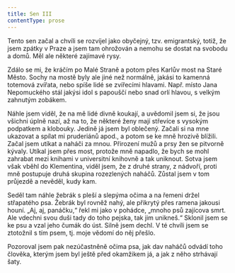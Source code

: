 ```yaml
---
title: Sen III
contentType: prose
---
```


Tento sen začal a chvíli se rozvíjel jako obyčejný, tzv. emi­grant­ský, totiž, že jsem zpátky v Praze a jsem tam ohrožován a nemohu se dostat na svobodu a domů. Měl ale některé zajímavé rysy.

Zdálo se mi, že kráčím po Malé Straně a potom přes Karlův most na Staré Město. Sochy na mostě byly ale jiné než normálně, jakási to kamenná totemová zvířata, nebo spíše lidé se zvířecími hlavami. Např. místo Jana Nepomuckého stál jakýsi idol s papouščí nebo snad orlí hlavou, s velkým zahnutým zobákem.

Náhle jsem viděl, že na mě lidé divně koukají, a uvědomil jsem si, že jsou všichni úplně nazí, až na to, že některé ženy mají střevíce s vysokým podpatkem a klobouky. Jedině já jsem byl oblečený. Začali si na mne ukazovat a spílat mi pruderiánů apod., a potom se ke mně hrozivě blížili. Začal jsem utíkat a naháči za mnou. Přirození mužů a prsy žen se pitvorně kývaly. Utíkal jsem přes most, protože mně napadlo, že bych se mohl zahrabat mezi knihami v universitní knihovně a tak uniknout. Sotva jsem však vběhl do Klementina, viděl jsem, že z druhé strany, z nádvoří, proti mně postupuje druhá skupina rozezlených naháčů. Zůstal jsem v tom průjezdě a nevěděl, kudy kam.

Seděl tam náhle žebrák s pleší a slepýma očima a na řemeni držel střapatého psa. Žebrák byl rovněž nahý, ale přikrytý přes ramena jakousi houní. „Aj, aj, panáčku,“ řekl mi jako v pohádce, „mnoho psů zajícova smrt. Ale vdechni svou duši tady do toho pejska, tak jim unikneš.“ Sklonil jsem se ke psu a vzal jeho čumák do úst. Silně jsem dechl. V té chvíli jsem se ztotožnil s tím psem, tj. moje vědomí do něj přešlo.

Pozoroval jsem pak nezúčastněně očima psa, jak dav naháčů odvádí toho člověka, kterým jsem byl ještě před okamžikem já, a jak z něho strhávají šaty.

